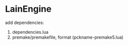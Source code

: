 # LainEngine

add dependencies:
1. dependencies.lua
2. premake/premakefile, format (pckname-premake5.lua)